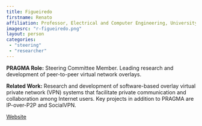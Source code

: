```yaml
---
title: Figueiredo
firstname: Renato
affiliation: Professor, Electrical and Computer Engineering, University of Florida
imagesrc: "r-figueiredo.png"
layout: person
categories:
 - "steering"
 - "researcher"
---
```


**PRAGMA Role:** Steering Committee Member. Leading research and development of peer-to-peer virtual network overlays.

**Related Work:** Research and development of software-based overlay virtual private network (VPN) systems that facilitate private communication and collaboration among Internet users. Key projects in addition to PRAGMA are IP-over-P2P and SocialVPN.

[Website][1]

[1]: https://www.acis.ufl.edu/people/renatof
